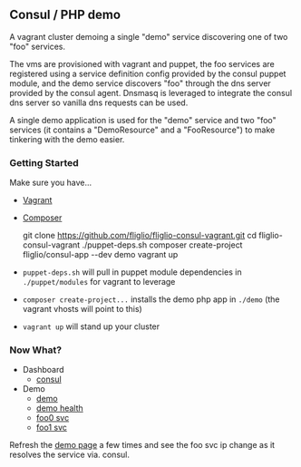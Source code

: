 ## Consul / PHP demo

A vagrant cluster demoing a single "demo" service discovering one of two "foo" services. 

The vms are provisioned with vagrant and puppet, the foo services are registered using a service definition config provided by the consul puppet module, and the demo service discovers "foo" through the dns server provided by the consul agent. Dnsmasq is leveraged to integrate the consul dns server so vanilla dns requests can be used.

A single demo application is used for the "demo" service and two "foo" services (it contains a "DemoResource" and a "FooResource") to make tinkering with the demo easier. 

### Getting Started
Make sure you have...
- [Vagrant](https://www.vagrantup.com/downloads.html)
- [Composer](https://getcomposer.org/download/)

	git clone https://github.com/fliglio/fliglio-consul-vagrant.git
	cd fliglio-consul-vagrant
	./puppet-deps.sh
	composer create-project fliglio/consul-app --dev demo
	vagrant up

- `puppet-deps.sh` will pull in puppet module dependencies in `./puppet/modules` for vagrant to leverage
- `composer create-project...` installs the demo php app in `./demo` (the vagrant vhosts will point to this)
- `vagrant up` will stand up your cluster

### Now What?
- Dashboard
	- [consul](http://172.20.20.11:8500/ui/#/dc1/services)
- Demo
	- [demo](http://172.20.20.20:8080/demo)
	- [demo health](http://172.20.20.20:8080/api/health)
	- [foo0 svc](http://172.20.20.21:8080/foo)
	- [foo1 svc](http://172.20.20.22:8080/foo)

Refresh the [demo page](http://172.20.20.20:8080/demo) a few times and see the foo svc ip change as it resolves the service via. consul.